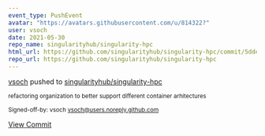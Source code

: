 ```yaml
---
event_type: PushEvent
avatar: "https://avatars.githubusercontent.com/u/814322?"
user: vsoch
date: 2021-05-30
repo_name: singularityhub/singularity-hpc
html_url: https://github.com/singularityhub/singularity-hpc/commit/5dde44f9296c5519b90b23c9d82739c438db4940
repo_url: https://github.com/singularityhub/singularity-hpc
---
```


<a href='https://github.com/vsoch' target='_blank'>vsoch</a> pushed to <a href='https://github.com/singularityhub/singularity-hpc' target='_blank'>singularityhub/singularity-hpc</a>

<small>refactoring organization to better support different container arhitectures

Signed-off-by: vsoch <vsoch@users.noreply.github.com></small>

<a href='https://github.com/singularityhub/singularity-hpc/commit/5dde44f9296c5519b90b23c9d82739c438db4940' target='_blank'>View Commit</a>